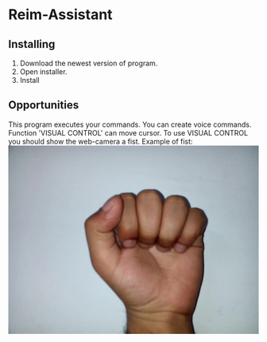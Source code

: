 # Reim-Assistant

## Installing

1. Download the newest version of program.
2. Open installer.
3. Install

## Opportunities

This program executes your commands.
You can create voice commands.
Function 'VISUAL CONTROL' can move cursor.
To use VISUAL CONTROL you should show the web-camera a fist.
Example of fist:
![alt text](fist1.jpg)
